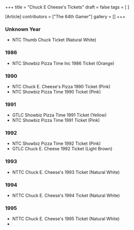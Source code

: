 +++
title = "Chuck E Cheese's Tickets"
draft = false
tags = [ ]

[Article]
contributors = ["The 64th Gamer"]
gallery = []
+++
###  Unknown Year ### 

* NTC Thumb Chuck Ticket (Natural White)

###  1986 ### 

* NTC Showbiz Pizza Time Inc 1986 Ticket (Orange)

###  1990 ### 

* NTC Chuck E. Cheese's Pizza 1990 Ticket (Pink)
* NTC Showbiz Pizza Time 1990 Ticket (Pink)

###  1991 ### 

* GTLC Showbiz Pizza Time 1991 Ticket (Yellow)
* NTC Showbiz Pizza Time 1991 Ticket (Pink)

###  1992 ### 

* NTC Showbiz Pizza Time 1992 Ticket (Pink)
* GTLC Chuck E. Cheese 1992 Ticket (Light Brown)

###  1993 ### 

* NTTC Chuck E. Cheese's 1993 Ticket (Natural White)

###  1994 ### 

* NTTC Chuck E. Cheese's 1994 Ticket (Natural White)

###  1995 ### 

* NTTC Chuck E. Cheese's 1995 Ticket (Natural White)
*